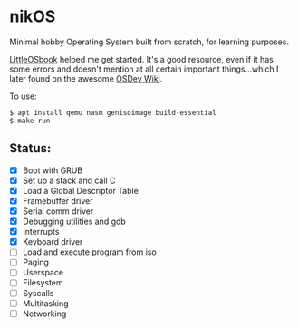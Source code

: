# nikOS

Minimal hobby Operating System built from scratch, for learning purposes.

[LittleOSbook](https://littleosbook.github.io/) helped me get started. It's a good resource, even if it has some errors and doesn't mention at all certain important things...which I later found on the awesome [OSDev Wiki](https://wiki.osdev.org/Expanded_Main_Page).

To use:
```
$ apt install qemu nasm genisoimage build-essential
$ make run
```

## Status:

- [x] Boot with GRUB
- [x] Set up a stack and call C
- [x] Load a Global Descriptor Table
- [x] Framebuffer driver
- [x] Serial comm driver
- [x] Debugging utilities and gdb
- [x] Interrupts
- [x] Keyboard driver
- [ ] Load and execute program from iso
- [ ] Paging
- [ ] Userspace
- [ ] Filesystem
- [ ] Syscalls
- [ ] Multitasking
- [ ] Networking